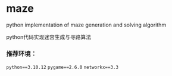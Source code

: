 # maze
python implementation of maze generation and solving algorithm

python代码实现迷宫生成与寻路算法

### 推荐环境：

`python==3.10.12`
`pygame==2.6.0`
`networkx==3.3`
